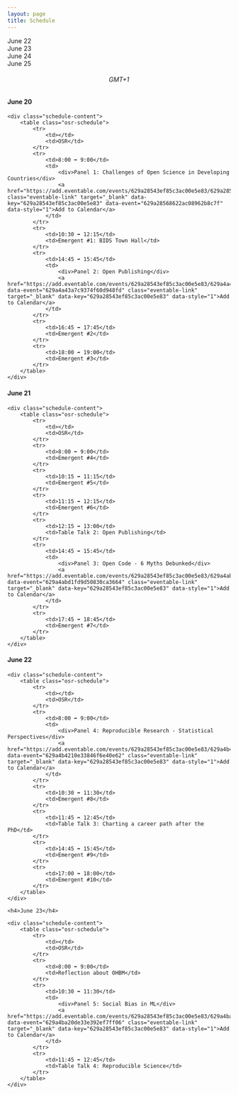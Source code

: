 ```yaml
---
layout: page
title: Schedule
---
```


<script>
const ALL_DAYS = ["06-20", "06-21", "06-22", "06-23"];

function setupActiveDayTab(activeDay) {
    /* First, remove the "active" classname for all tabs */
    ALL_DAYS.forEach(day => {
        let divDay = document.getElementById(`day-${day}`);
        divDay.className = divDay.className.replace("active", "");
    });
    
    /* Then add it to the appropriate day */
    let divDay = document.getElementById(`day-${activeDay}`);
    divDay.className = `${divDay.className} active`;
}

function setupActiveDaySchedule(activeDay) {
    /* First, hide all the schedule blocks */
    ALL_DAYS.forEach(day => {
        let divDay = document.getElementById(`schedule-${day}`);
        divDay.className = divDay.className.replace("active", "");
    });
    
    /* Then display:block to show the appropriate one */
    let divDay = document.getElementById(`schedule-${activeDay}`);
    divDay.className = `${divDay.className} active`;
}

function showScheduleForDay(day) {
    setupActiveDayTab(day);
    setupActiveDaySchedule(day);
}
</script>


<div class="schedule-days">
  <div id="day-06-20" class="schedule-day active" onclick="showScheduleForDay('06-20')">June 22</div>
  <div id="day-06-21" class="schedule-day" onclick="showScheduleForDay('06-21')">June 23</div>
  <div id="day-06-22" class="schedule-day" onclick="showScheduleForDay('06-22')">June 24</div>
  <div id="day-06-23" class="schedule-day" onclick="showScheduleForDay('06-23')">June 25</div>
</div>

<h6 style="text-align: center;">
GMT+1
</h6>


<div id="schedule-06-20" class="schedule-block active">
    <h4>June 20</h4>

    <div class="schedule-content">
        <table class="osr-schedule">
            <tr>
                <td></td>
                <td>OSR</td>
            </tr>
            <tr>
                <td>8:00 ➡ 9:00</td>
                <td>
                    <div>Panel 1: Challenges of Open Science in Developing Countries</div>
                    <a href="https://add.eventable.com/events/629a28543ef85c3ac00e5e83/629a28568622ac08962b8c7f" class="eventable-link" target="_blank" data-key="629a28543ef85c3ac00e5e83" data-event="629a28568622ac08962b8c7f" data-style="1">Add to Calendar</a>
                </td>
            </tr>
            <tr>
                <td>10:30 ➡ 12:15</td>
                <td>Emergent #1: BIDS Town Hall</td>
            </tr>
            <tr>
                <td>14:45 ➡ 15:45</td>
                <td>
                    <div>Panel 2: Open Publishing</div>
                    <a href="https://add.eventable.com/events/629a28543ef85c3ac00e5e83/629a4a43a7c9374f60d948fd/" data-event="629a4a43a7c9374f60d948fd" class="eventable-link" target="_blank" data-key="629a28543ef85c3ac00e5e83" data-style="1">Add to Calendar</a>
                </td>
            </tr>
            <tr>
                <td>16:45 ➡ 17:45</td>
                <td>Emergent #2</td>
            </tr>
            <tr>
                <td>18:00 ➡ 19:00</td>
                <td>Emergent #3</td>
            </tr>
        </table>
    </div>
</div>

<div id="schedule-06-21" class="schedule-block">
    <h4>June 21</h4>

    <div class="schedule-content">
        <table class="osr-schedule">
            <tr>
                <td></td>
                <td>OSR</td>
            </tr>
            <tr>
                <td>8:00 ➡ 9:00</td>
                <td>Emergent #4</td>
            </tr>
            <tr>
                <td>10:15 ➡ 11:15</td>
                <td>Emergent #5</td>
            </tr>
            <tr>
                <td>11:15 ➡ 12:15</td>
                <td>Emergent #6</td>
            </tr>
            <tr>
                <td>12:15 ➡ 13:00</td>
                <td>Table Talk 2: Open Publishing</td>
            </tr>
            <tr>
                <td>14:45 ➡ 15:45</td>
                <td>
                    <div>Panel 3: Open Code - 6 Myths Debunked</div>
                    <a href="https://add.eventable.com/events/629a28543ef85c3ac00e5e83/629a4abd1fd9d50830ca3664/" data-event="629a4abd1fd9d50830ca3664" class="eventable-link" target="_blank" data-key="629a28543ef85c3ac00e5e83" data-style="1">Add to Calendar</a>
                </td>
            </tr>
            <tr>
                <td>17:45 ➡ 18:45</td>
                <td>Emergent #7</td>
            </tr>
        </table>
    </div>
</div>


<div id="schedule-06-22" class="schedule-block">
    <h4>June 22</h4>

    <div class="schedule-content">
        <table class="osr-schedule">
            <tr>
                <td></td>
                <td>OSR</td>
            </tr>
            <tr>
                <td>8:00 ➡ 9:00</td>
                <td>
                    <div>Panel 4: Reproducible Research - Statistical Perspectives</div>
                    <a href="https://add.eventable.com/events/629a28543ef85c3ac00e5e83/629a4b4210e33846f6e40e62/" data-event="629a4b4210e33846f6e40e62" class="eventable-link" target="_blank" data-key="629a28543ef85c3ac00e5e83" data-style="1">Add to Calendar</a>
                </td>
            </tr>
            <tr>
                <td>10:30 ➡ 11:30</td>
                <td>Emergent #8</td>
            </tr>
            <tr>
                <td>11:45 ➡ 12:45</td>
                <td>Table Talk 3: Charting a career path after the PhD</td>
            </tr>
            <tr>
                <td>14:45 ➡ 15:45</td>
                <td>Emergent #9</td>
            </tr>
            <tr>
                <td>17:00 ➡ 18:00</td>
                <td>Emergent #10</td>
            </tr>
        </table>
    </div>
</div>
<div id="schedule-06-23" class="schedule-block">

    <h4>June 23</h4>

    <div class="schedule-content">   
        <table class="osr-schedule">
            <tr>
                <td></td>
                <td>OSR</td>
            </tr>
            <tr>
                <td>8:00 ➡ 9:00</td>
                <td>Reflection about OHBM</td>
            </tr>
            <tr>
                <td>10:30 ➡ 11:30</td>
                <td>
                    <div>Panel 5: Social Bias in ML</div>
                    <a href="https://add.eventable.com/events/629a28543ef85c3ac00e5e83/629a4ba20de33e392ef7ff06/" data-event="629a4ba20de33e392ef7ff06" class="eventable-link" target="_blank" data-key="629a28543ef85c3ac00e5e83" data-style="1">Add to Calendar</a>
                </td>
            </tr>
            <tr>
                <td>11:45 ➡ 12:45</td>
                <td>Table Talk 4: Reproducible Science</td>
            </tr>
        </table>
    </div>

</div>

<script>!function(d,s,id){var js,fjs=d.getElementsByTagName(s)[0];if(!d.getElementById(id)){js=d.createElement(s);js.id=id;js.src='https://plugins.eventable.com/eventable.js';fjs.parentNode.insertBefore(js,fjs);}}(document,'script', 'eventable-script');</script>
